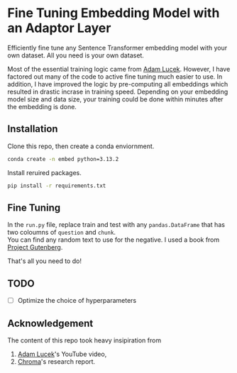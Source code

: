 # Fine Tuning Embedding Model with an Adaptor Layer 

Efficiently fine tune any Sentence Transformer embedding model with your own dataset. 
All you need is your own dataset.

Most of the essential training logic came from [Adam Lucek](https://github.com/ALucek). 
However, I have factored out many of the code to active fine tuning much easier to use. 
In addition, I have improved the logic by pre-computing all embeddings which resulted in drastic incrase in training speed. 
Depending on your embedding model size and data size, your training could be done within minutes after the embedding is done.


## Installation 

Clone this repo, then create a conda enviornment.

```bash
conda create -n embed python=3.13.2
```

Install reruired packages. 

```bash
pip install -r requirements.txt
```

## Fine Tuning

In the `run.py` file, replace train and test with any `pandas.DataFrame` that has two coloumns of `question` and `chunk`.  
You can find any random text to use for the negative. 
I used a book from [Project Gutenberg](https://www.gutenberg.org/). 

That's all you need to do!

## TODO

- [ ] Optimize the choice of hyperparameters

## Acknowledgement

The content of this repo took heavy insipiration from 
1. [Adam Lucek](https://github.com/ALucek/linear-adapter-embedding)'s YouTube video,
2. [Chroma](https://research.trychroma.com/embedding-adapters)'s research report.
